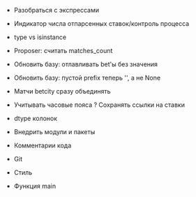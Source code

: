 * Разобраться с экспрессами

* Индикатор числа отпарсенных ставок/контроль процесса
* type vs isinstance
* Proposer: считать matches_count
* Обновить базу: отлавливать bet'ы без значения
* Обновить базу: пустой prefix теперь '', а не None
* Матчи betcity сразу объединять
* Учитывать часовые пояса
? Сохранять ссылки на ставки

* dtype колонок
* Внедрить модули и пакеты
* Комментарии кода
* Git
* Стиль
* Функция main

